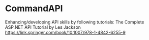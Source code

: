 # CommandAPI
Enhancing/developing API skills by following tutorials:
The Complete ASP.NET API Tutorial by Les Jackson
https://link.springer.com/book/10.1007/978-1-4842-6255-9
